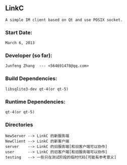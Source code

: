 
## LinkC
    A simple IM client based on Qt and use POSIX socket.

### Start Date:
    March 6, 2013

### Developer (so far):
    Junfeng Zhang  --- <564691478@qq.com>        

### Build Dependencies:
    libsqlite3-dev qt-4(or qt-5)
### Runtime Dependencies:
    qt-4(or qt-5)

### Directories
    NewServer --> LinkC 的新服务端
    NewClient --> LinkC 的新客户端
    server    --> LinkC 的旧服务端[和旧客户端可以协作]
    user      --> LinkC 的旧客户端[和旧服务端可以协作]
    testing   --> 一些只在测试阶段的临时代码[可能有参考意义]
